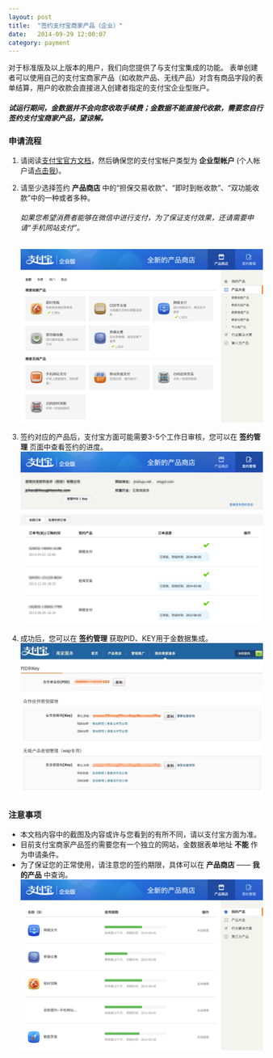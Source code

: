 ```yaml
---
layout: post
title:  "签约支付宝商家产品（企业）"
date:   2014-09-29 12:00:07
category: payment
---
```


对于标准版及以上版本的用户，我们向您提供了与支付宝集成的功能。
表单创建者可以使用自己的支付宝商家产品（如收款产品、无线产品）对含有商品字段的表单结算，用户的收款会直接进入创建者指定的支付宝企业型账户。

##### 试运行期间，金数据并不会向您收取手续费；金数据不能直接代收款，需要您自行签约支付宝商家产品，望谅解。

### 申请流程

1. 请阅读[支付宝官方文档](https://b.alipay.com/order/help/helpIndex.htm)，然后确保您的支付宝帐户类型为 **企业型帐户** (个人帐户请[点击我](apply-alipay.html))。

2. 请至少选择签约 **产品商店** 中的“担保交易收款”、“即时到帐收款”、“双功能收款”中的一种或者多种。
	###### 如果您希望消费者能够在微信中进行支付，为了保证支付效果，还请需要申请“手机网站支付”。
	![](/images/apply-alipay-ent-1.png)

3. 签约对应的产品后，支付宝方面可能需要3-5个工作日审核，您可以在 **签约管理** 页面中查看签约的进度。
	![](/images/apply-alipay-ent-2.png)

4. 成功后，您可以在 **签约管理** 获取PID、KEY用于金数据集成。
	![](/images/apply-alipay-ent-4.png)

### 注意事项

* 本文档内容中的截图及内容或许与您看到的有所不同，请以支付宝方面为准。
* 目前支付宝商家产品签约需要您有一个独立的网站，金数据表单地址 **不能** 作为申请条件。
* 为了保证您的正常使用，请注意您的签约期限，具体可以在 **产品商店** —— **我的产品** 中查询。
	![](/images/apply-alipay-ent-3.png)
